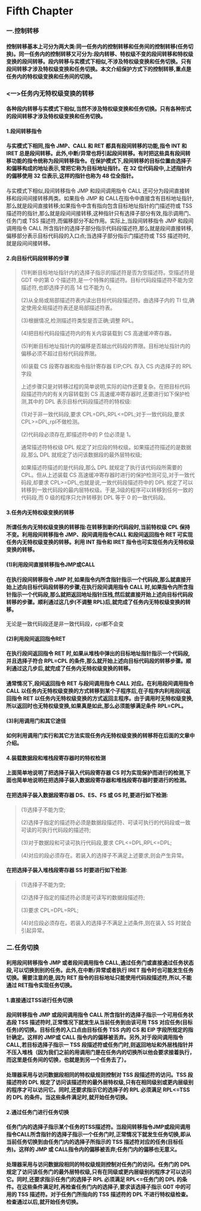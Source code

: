 # Fifth Chapter

### 一.控制转移

#### 控制转移基本上可分为两大类:同一任务内的控制转移和任务间的控制转移\(任务切换\)。同一任务内的控制转移又可分为:段内转移、特权级不变的段间转移和特权级变换的段间转移。段内转移与实模式下相似,不涉及特权级变换和任务切换。只有段间转移才涉及特权级变换和任务切换。本文介绍保护方式下的控制转移,重点是任务内的特权级变换和任务间的切换。

### &lt;一&gt;任务内无特权级变换的转移

#### 各种段内转移与实模式下相似,当然不涉及特权级变换和任务切换。只有各种形式的段间转移才涉及特权级变换和任务切换。

#### 1.段间转移指令

#### 与实模式下相同,指令 JMP、CALL 和 RET 都具有段间转移的功能,指令 INT 和 IRET 总是段间转移。此外,中断/异常也将引起段间转移。有时把这些具有段间转移功能的指令统称为段间转移指令。在保护模式下,段间转移的目标位置由选择子和偏移构成的地址表示,常把它称为目标地址指针。在 32 位代码段中,上述指针内的偏移使用 32 位表示,这样的指针也称为 48 位全指针。

#### 

与实模式下相似,段间转移指令 JMP 和段间调用指令 CALL 还可分为段间直接转移和段间间接转移两类。如果指令 JMP 和 CALL在指令中直接含有目标地址指针,那么就是段间直接转移;如果指令中含有指向包含目标地址指针的门描述符或 TSS 描述符的指针,那么就是段间间接转移,这种指针只有选择子部分有效,指示调用门、任务门或 TSS 描述符,而偏移部分不起作用。实际上,当段间转移指令 JMP 和段间调用指令 CALL 所含指针的选择子部分指示代码段描述符,那么就是段间直接转移,偏移部分表示目标代码段的入口点;当选择子部分指示门描述符或 TSS 描述符时,就是段间间接转移。

#### 2.向目标代码段转移的步骤

> \(1\)判断目标地址指针内的选择子指示的描述符是否为空描述符。空描述符是 GDT 中的第 0 个描述符,是一个特殊的描述符。目标代码段描述符不能为空描述符,也即选择子的高 14 位不能为 0。
>
> \(2\)从全局或局部描述符表内读出目标代码段描述符。由选择子内的 TI 位,确定使用全局描述符表还是局部描述符表。
>
> \(3\)根据情况,检测描述符类型是否正确;调整 RPL。
>
> \(4\)把目标代码段描述符内的有关内容装载到 CS 高速缓冲寄存器。
>
> \(5\)判断目标地址指针内的偏移是否越出代码段的界限。目标地址指针内的偏移必须不超过目标代码段界限。
>
> \(6\)装载 CS 段寄存器和指令指针寄存器 EIP;CPL 存入 CS 内选择子的 RPL 字段
>
> 上述步骤只是对转移过程的简单说明,实际的动作还要复杂。在把目标代码段描述符内的有关内容转载到 CS 高速缓冲寄存器时,还要进行如下保护检测,其中的 DPL 表示目标代码段描述符的特权级:
>
> \(1\)对于非一致代码段,要求 CPL=DPL,RPL&lt;=DPL;对于一致代码段,要求 CPL&gt;=DPL,rpl不做检测。
>
> \(2\)代码段必须存在,即描述符中的 P 位必须是 1。
>
> 通常描述符特权级 DPL 规定了对应段的特权级。如果描述符描述的是数据段,那么 DPL 就规定了访问该数据段的最外层特权级;
>
> 如果描述符描述的是代码段,那么 DPL 就规定了执行该代码段所需要的 CPL。但从上述装载 CS 高速缓冲寄存器时进行的保护检测可见,对于一致代码段,却要求 CPL&gt;=DPL,也就是说,一致代码段描述符中的 DPL 规定了可以转移到一致代码段的最内层特权级。于是,3级的程序可以转移到任何一致的代码段,而 0 级的程序只允许转移到 DPL 等于 0 的一致代码段。

#### 3.任务内无特权级变换的转移

#### 所谓任务内无特权级变换的转移指:在转移到新的代码段时,当前特权级 CPL 保持不变。利用段间转移指令 JMP、段间调用指令CALL 和段间返回指令 RET 可实现任务内无特权级变换的转移。利用 INT 指令和 IRET 指令也可实现任务内无特权级变换的转移。

#### \(1\)利用段间直接转移指令JMP或CALL

#### 在执行段间转移指令 JMP 时,如果指令内所含指针指示一个代码段,那么就直接开始上述向目标代码段转移的步骤;在执行段间调用指令 CALL 时,如果指令内所含指针指示一个代码段,那么就把返回地址指针压栈,然后就直接开始上述向目标代码段转移的步骤。顺利通过这几步\(不调整 RPL\)后,就完成了任务内无特权级变换的转移。

无论是一致代码段还是非一致代码段，cpl都不会变

#### \(2\)利用段间返回指令RET

#### 在执行段间返回指令 RET 时,如果从堆栈中弹出的目标地址指针指示一个代码段,并且选择子符合 RPL=CPL 的条件,那么就开始上述向目标代码段的转移步骤。顺利通过这几步后,就完成了任务内无特权级变换的转移。

#### 通常情况下,段间返回指令 RET 与段间调用指令 CALL 对应。在利用段间调用指令 CALL 以任务内无特权级变换的方式转移到某个子程序后,在子程序内利用段间返回指令 RET 以任务内无特权级变换的方式返回主程序。由于调用时无特权级变换,所以返回时也无特权级变换,如果真是如此,那么必须能够满足条件 RPL=CPL。

#### \(3\)利用调用门和其它途径

#### 如何利用调用门实行和其它方法实现任务内无特权级变换的转移将在后面的文章中介绍。

#### 4.装载数据段和堆栈段寄存器时的特权检测

#### 上面简单地说明了把选择子装入代码段寄存器 CS 时为实现保护而进行的检测,下面也简单地说明在把选择子装入数据段寄存器和堆栈段寄存器时要进行的检测。

#### 在把选择子装入数据段寄存器 DS、ES、FS 或 GS 时,要进行如下检测:

> \(1\)选择子不能为空;
>
> \(2\)选择子指定的描述符必须是数据段描述符、可读可执行的代码段或一致可读的可执行代码段的描述符;
>
> \(3\)对于数据段和可读可执行代码段,要求 CPL&lt;=DPL,RPL&lt;=DPL;
>
> \(4\)对应的段必须存在。若装入的选择子不满足上述要求,则会产生异常。

#### 在把选择子装入堆栈段寄存器 SS 时要进行如下检测:

> \(1\)选择子不能为空;
>
> \(2\)选择子指定的描述符必须是可读写的数据段描述符;
>
> \(3\)要求 CPL=DPL=RPL;
>
> \(4\)对应段必须存在。若装入的选择子不满足上述条件,则在装入 SS 时就会引起异常。

### 二.任务切换

#### 利用段间转移指令 JMP 或者段间调用指令 CALL,通过任务门或直接通过任务状态段,可以切换到别的任务。此外,在中断/异常或者执行 IRET 指令时也可能发生任务切换。需要注意的是,因为 RET 指令的目标地址只能使用代码段描述符,所以,不能通过 RET指令实现任务切换。

#### 1.直接通过TSS进行任务切换

#### 段间转移指令 JMP 或段间调用指令 CALL 所含指针的选择子指示一个可用任务状态段 TSS 描述符时,正常情况下就发生从当前任务到由该可用 TSS 对应任务\(目标任务\)的切换。目标任务的入口点由目标任务 TSS 内的 CS 和 EIP 字段所规定的指针确定。这样的 JMP或 CALL 指令内的偏移被丢弃。另外,对于段间调用指令 CALL,若目标选择子指示一 TSS 段描述符或任务门时,则返回地址和外层栈指针并不压入堆栈（因为我们之前的用调用门是在任务内的切换所以他会要求接着执行，而这里是任务间的切换，也就是到另一个任务去了）。

#### 处理器采用与访问数据段相同的特权级规则控制对 TSS 段描述符的访问。TSS 段描述符的 DPL 规定了访问该描述符的最外层特权级,只有在相同级别或更内层级别的程序才可以访问它。同时,还要求指示它的选择子的 RPL 必须满足 RPL&lt;=TSS 的 DPL 的条件。当这些条件满足时,就开始任务切换。

#### 2.通过任务门进行任务切换

#### 任务门内的选择子指示某个任务的TSS描述符。当段间转移指令JMP或段间调用指令CALL所含指针的选择子指示一个任务门时,正常情况下就发生任务切换,即从当前任务切换到由任务门内的选择子所指示的 TSS 描述符对应的任务\(目标任务\)。这样的 JMP 或 CALL指令内的偏移被丢弃;任务门内的偏移也无意义。

#### 处理器采用与访问数据段相同的特权级规则控制对任务门的访问。任务门的 DPL 规定了访问该任务门的最外层特权级,只有在同级或更内层级别的程序才可以访问它。同时,还要求指示任务门的选择子 RPL 必须满足 RPL&lt;=任务门的 DPL 的条件。在这些条件满足时,再检查任务门内的选择子,要求该选择子指示 GDT 中的可用的 TSS 描述符。对于任务门所指向的 TSS 描述符的 DPL 不进行特权级检查。检查通过以后,就开始任务切换。



#### 





